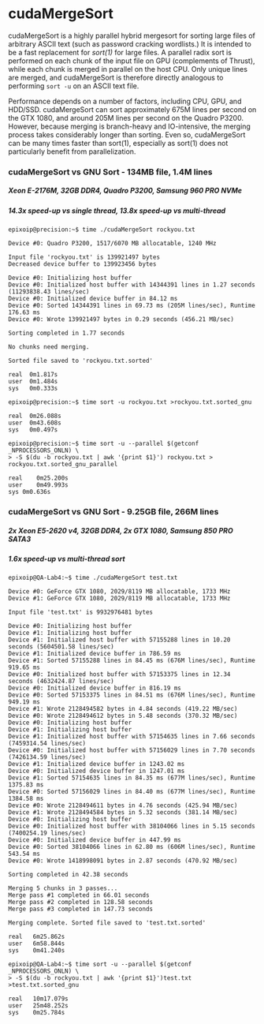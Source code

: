 # cudaMergeSort

cudaMergeSort is a highly parallel hybrid mergesort for sorting large files of arbitrary ASCII text (such as password cracking wordlists.) It is intended to be a fast replacement for _sort(1)_ for large files. A parallel radix sort is performed on each chunk of the input file on GPU (complements of Thrust), while each chunk is merged in parallel on the host CPU. Only unique lines are merged, and cudaMergeSort is therefore directly analogous to performing `sort -u` on an ASCII text file.

Performance depends on a number of factors, including CPU, GPU, and HDD/SSD. cudaMergeSort can sort approximately 675M lines per second on the GTX 1080, and around 205M lines per second on the Quadro P3200. However, because merging is branch-heavy and IO-intensive, the merging process takes considerably longer than sorting. Even so, cudaMergeSort can be many times faster than sort(1), especially as sort(1) does not particularly benefit from parallelization.

### cudaMergeSort vs GNU Sort - 134MB file, 1.4M lines
##### Xeon E-2176M, 32GB DDR4, Quadro P3200, Samsung 960 PRO NVMe
##### 14.3x speed-up vs single thread, 13.8x speed-up vs multi-thread

```
epixoip@precision:~$ time ./cudaMergeSort rockyou.txt

Device #0: Quadro P3200, 1517/6070 MB allocatable, 1240 MHz

Input file 'rockyou.txt' is 139921497 bytes
Decreased device buffer to 139923456 bytes

Device #0: Initializing host buffer
Device #0: Initialized host buffer with 14344391 lines in 1.27 seconds (11293838.43 lines/sec)
Device #0: Initialized device buffer in 84.12 ms
Device #0: Sorted 14344391 lines in 69.73 ms (205M lines/sec), Runtime 176.63 ms
Device #0: Wrote 139921497 bytes in 0.29 seconds (456.21 MB/sec)

Sorting completed in 1.77 seconds

No chunks need merging.

Sorted file saved to 'rockyou.txt.sorted'

real  0m1.817s
user  0m1.484s
sys   0m0.333s
```

```
epixoip@precision:~$ time sort -u rockyou.txt >rockyou.txt.sorted_gnu

real  0m26.088s
user  0m43.608s
sys   0m0.497s
```

```
epixoip@precision:~$ time sort -u --parallel $(getconf _NPROCESSORS_ONLN) \
> -S $(du -b rockyou.txt | awk '{print $1}') rockyou.txt > rockyou.txt.sorted_gnu_parallel

real	0m25.200s
user	0m49.993s
sys	0m0.636s
```

### cudaMergeSort vs GNU Sort - 9.25GB file, 266M lines
##### 2x Xeon E5-2620 v4, 32GB DDR4, 2x GTX 1080, Samsung 850 PRO SATA3
##### 1.6x speed-up vs multi-thread sort

```
epixoip@QA-Lab4:~$ time ./cudaMergeSort test.txt

Device #0: GeForce GTX 1080, 2029/8119 MB allocatable, 1733 MHz
Device #1: GeForce GTX 1080, 2029/8119 MB allocatable, 1733 MHz

Input file 'test.txt' is 9932976481 bytes

Device #0: Initializing host buffer
Device #1: Initializing host buffer
Device #1: Initialized host buffer with 57155288 lines in 10.20 seconds (5604501.58 lines/sec)
Device #1: Initialized device buffer in 786.59 ms
Device #1: Sorted 57155288 lines in 84.45 ms (676M lines/sec), Runtime 919.65 ms
Device #0: Initialized host buffer with 57153375 lines in 12.34 seconds (4632424.87 lines/sec)
Device #0: Initialized device buffer in 816.19 ms
Device #0: Sorted 57153375 lines in 84.51 ms (676M lines/sec), Runtime 949.19 ms
Device #1: Wrote 2128494582 bytes in 4.84 seconds (419.22 MB/sec)
Device #0: Wrote 2128494612 bytes in 5.48 seconds (370.32 MB/sec)
Device #0: Initializing host buffer
Device #1: Initializing host buffer
Device #1: Initialized host buffer with 57154635 lines in 7.66 seconds (7459314.54 lines/sec)
Device #0: Initialized host buffer with 57156029 lines in 7.70 seconds (7426134.59 lines/sec)
Device #1: Initialized device buffer in 1243.02 ms
Device #0: Initialized device buffer in 1247.01 ms
Device #1: Sorted 57154635 lines in 84.35 ms (677M lines/sec), Runtime 1375.83 ms
Device #0: Sorted 57156029 lines in 84.40 ms (677M lines/sec), Runtime 1384.58 ms
Device #0: Wrote 2128494611 bytes in 4.76 seconds (425.94 MB/sec)
Device #1: Wrote 2128494584 bytes in 5.32 seconds (381.14 MB/sec)
Device #0: Initializing host buffer
Device #0: Initialized host buffer with 38104066 lines in 5.15 seconds (7400254.19 lines/sec)
Device #0: Initialized device buffer in 447.99 ms
Device #0: Sorted 38104066 lines in 62.80 ms (606M lines/sec), Runtime 543.54 ms
Device #0: Wrote 1418998091 bytes in 2.87 seconds (470.92 MB/sec)

Sorting completed in 42.38 seconds

Merging 5 chunks in 3 passes...
Merge pass #1 completed in 66.01 seconds
Merge pass #2 completed in 128.58 seconds
Merge pass #3 completed in 147.73 seconds

Merging complete. Sorted file saved to 'test.txt.sorted'

real   6m25.862s
user   6m58.844s
sys    0m41.240s
```

```
epixoip@QA-Lab4:~$ time sort -u --parallel $(getconf _NPROCESSORS_ONLN) \
> -S $(du -b rockyou.txt | awk '{print $1}')test.txt >test.txt.sorted_gnu

real   10m17.079s
user   25m48.252s
sys    0m25.784s
```
